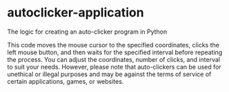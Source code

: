 # autoclicker-application
 The logic for creating an auto-clicker program in Python
 
 This code moves the mouse cursor to the specified coordinates, clicks the left mouse button, and then waits for the specified interval before repeating the process. You can adjust the coordinates, number of clicks, and interval to suit your needs. However, please note that auto-clickers can be used for unethical or illegal purposes and may be against the terms of service of certain applications, games, or websites. 
